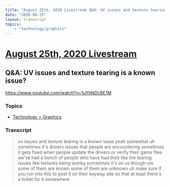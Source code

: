 ```yaml
---
title: "August 25th, 2020 Livestream Q&A: UV issues and texture tearing is a known issue?"
date: "2020-08-25"
layout: transcript
topics:
    - "technology/graphics"
---
```

# [August 25th, 2020 Livestream](../2020-08-25.md)
## Q&A: UV issues and texture tearing is a known issue?
https://www.youtube.com/watch?v=1uYhNDc8E1M

### Topics
* [Technology > Graphics](../topics/technology/graphics.md)

### Transcript

> uv issues and texture tearing is a known issue yeah somewhat uh sometimes it's drivers issues that people are encountering sometimes it gets fixed when people update the drivers or verify their game files we've had a bunch of people who have had their like the tearing issues like textures being wonky sometimes it's on us though um some of them are known some of them are unknown uh make sure if you run into this to post it on their keyway site so that at least there's a ticket for it somewhere
